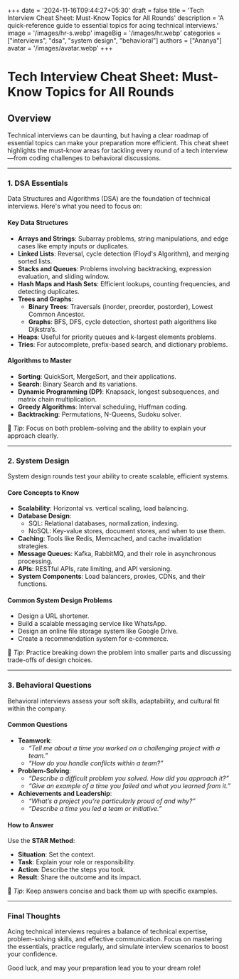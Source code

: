 +++
date = '2024-11-16T09:44:27+05:30'
draft = false
title = 'Tech Interview Cheat Sheet: Must-Know Topics for All Rounds'
description = 'A quick-reference guide to essential topics for acing technical interviews.'
image = '/images/hr-s.webp'
imageBig = '/images/hr.webp'
categories = ["interviews", "dsa", "system design", "behavioral"]
authors = ["Ananya"]
avatar = '/images/avatar.webp'
+++

# Tech Interview Cheat Sheet: Must-Know Topics for All Rounds  

## Overview  
Technical interviews can be daunting, but having a clear roadmap of essential topics can make your preparation more efficient. This cheat sheet highlights the must-know areas for tackling every round of a tech interview—from coding challenges to behavioral discussions.  

---

### 1. DSA Essentials  

Data Structures and Algorithms (DSA) are the foundation of technical interviews. Here's what you need to focus on:  

#### Key Data Structures  
- **Arrays and Strings**: Subarray problems, string manipulations, and edge cases like empty inputs or duplicates.  
- **Linked Lists**: Reversal, cycle detection (Floyd's Algorithm), and merging sorted lists.  
- **Stacks and Queues**: Problems involving backtracking, expression evaluation, and sliding window.  
- **Hash Maps and Hash Sets**: Efficient lookups, counting frequencies, and detecting duplicates.  
- **Trees and Graphs**:  
  - **Binary Trees**: Traversals (inorder, preorder, postorder), Lowest Common Ancestor.  
  - **Graphs**: BFS, DFS, cycle detection, shortest path algorithms like Dijkstra’s.  
- **Heaps**: Useful for priority queues and k-largest elements problems.  
- **Tries**: For autocomplete, prefix-based search, and dictionary problems.  

#### Algorithms to Master  
- **Sorting**: QuickSort, MergeSort, and their applications.  
- **Search**: Binary Search and its variations.  
- **Dynamic Programming (DP)**: Knapsack, longest subsequences, and matrix chain multiplication.  
- **Greedy Algorithms**: Interval scheduling, Huffman coding.  
- **Backtracking**: Permutations, N-Queens, Sudoku solver.  

📌 *Tip*: Focus on both problem-solving and the ability to explain your approach clearly.  

---

### 2. System Design  

System design rounds test your ability to create scalable, efficient systems.  

#### Core Concepts to Know  
- **Scalability**: Horizontal vs. vertical scaling, load balancing.  
- **Database Design**:  
  - SQL: Relational databases, normalization, indexing.  
  - NoSQL: Key-value stores, document stores, and when to use them.  
- **Caching**: Tools like Redis, Memcached, and cache invalidation strategies.  
- **Message Queues**: Kafka, RabbitMQ, and their role in asynchronous processing.  
- **APIs**: RESTful APIs, rate limiting, and API versioning.  
- **System Components**: Load balancers, proxies, CDNs, and their functions.  

#### Common System Design Problems  
- Design a URL shortener.  
- Build a scalable messaging service like WhatsApp.  
- Design an online file storage system like Google Drive.  
- Create a recommendation system for e-commerce.  

📌 *Tip*: Practice breaking down the problem into smaller parts and discussing trade-offs of design choices.  

---

### 3. Behavioral Questions  

Behavioral interviews assess your soft skills, adaptability, and cultural fit within the company.  

#### Common Questions  
- **Teamwork**:  
  - *“Tell me about a time you worked on a challenging project with a team.”*  
  - *“How do you handle conflicts within a team?”*  
- **Problem-Solving**:  
  - *“Describe a difficult problem you solved. How did you approach it?”*  
  - *“Give an example of a time you failed and what you learned from it.”*  
- **Achievements and Leadership**:  
  - *“What’s a project you’re particularly proud of and why?”*  
  - *“Describe a time you led a team or initiative.”*  

#### How to Answer  
Use the **STAR Method**:  
- **Situation**: Set the context.  
- **Task**: Explain your role or responsibility.  
- **Action**: Describe the steps you took.  
- **Result**: Share the outcome and its impact.  

📌 *Tip*: Keep answers concise and back them up with specific examples.  

---

### Final Thoughts  

Acing technical interviews requires a balance of technical expertise, problem-solving skills, and effective communication. Focus on mastering the essentials, practice regularly, and simulate interview scenarios to boost your confidence.  

Good luck, and may your preparation lead you to your dream role!


